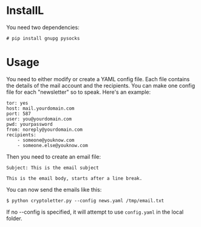 # InstallL

You need two dependencies:

    # pip install gnupg pysocks

# Usage

You need to either modify or create a YAML config file. Each file contains the details
of the mail account and the recipients. You can make one config file for each "newsletter"
so to speak. Here's an example:

    tor: yes
    host: mail.yourdomain.com
    port: 587
    user: you@yourdomain.com
    pwd: yourpassword
    from: noreply@yourdomain.com
    recipients:
        - someone@youknow.com
        - someone.else@youknow.com

Then you need to create an email file:

    Subject: This is the email subject

    This is the email body, starts after a line break.

You can now send the emails like this:

    $ python cryptoletter.py --config news.yaml /tmp/email.txt

If no --config is specified, it will attempt to use `config.yaml` in the local folder.

